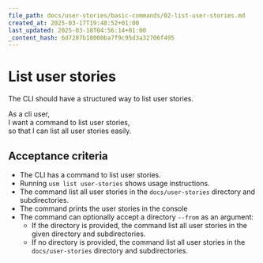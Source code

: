 ```yaml
---
file_path: docs/user-stories/basic-commands/02-list-user-stories.md
created_at: 2025-03-17T19:48:52+01:00
last_updated: 2025-03-18T04:56:14+01:00
_content_hash: 6d7287b18000ba7f9c95d3a32706f495
---
```


# List user stories
The CLI should have a structured way to list user stories.

As a cli user,  
I want a command to list user stories,  
so that I can list all user stories easily.

## Acceptance criteria

- The CLI has a command to list user stories.
- Running `usm list user-stories` shows usage instructions.
- The command list all user stories in the `docs/user-stories` directory and subdirectories.
- The command prints the user stories in the console
- The command can optionally accept a directory `--from` as an argument:
  - If the directory is provided, the command list all user stories in the given directory and subdirectories.
  - If no directory is provided, the command list all user stories in the `docs/user-stories` directory and subdirectories.
